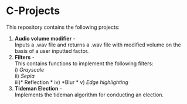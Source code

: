 # C-Projects
This repository contains the following projects:

1. **Audio volume modifier** -  
Inputs a .wav file and returns a .wav file with modified volume on the basis of a user inputted factor.
2. **Filters** -  
This contains functions to implement the following filters:  
              i) *Grayscale*  
              ii) *Sepia*  
              iii)* Reflection * 
              iv) *Blur  *
              v) *Edge highlighting*  
3. **Tideman Election** -   
Implements the tideman algorithm for conducting an election.
              
